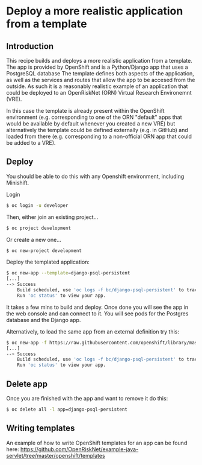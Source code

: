 # Deploy a more realistic application from a template

## Introduction

This recipe builds and deploys a more realistic application from a template. The app is provided by OpenShift and is a Python/Django app
that uses a PostgreSQL database The template defines both aspects of the application, as well as the services and routes that allow the 
app to be accesed from the outside. As such it is a reasonably realistic example of an application that could be deployed to an 
OpenRiskNet (ORN) Virtual Research Environemnt (VRE). 

In this case the template is already present within the OpenShift environment (e.g. corresponding to one of the ORN "default" apps that 
would be available by default whenever you created a new VRE) but alternatively the template could be defined externally (e.g. in GitHub) 
and loaded from there (e.g. corresponding to a non-official ORN app that could be added to a VRE).

## Deploy

You should be able to do this with any Openshift environment, including Minishift. 

Login
```sh
$ oc login -u developer
```

Then, either join an existing project...
```sh
$ oc project development
```

Or create a new one...
```sh
$ oc new-project development
```

Deploy the templated application:
```sh
$ oc new-app --template=django-psql-persistent
[...]
--> Success
    Build scheduled, use 'oc logs -f bc/django-psql-persistent' to track its progress.
    Run 'oc status' to view your app.
```

It takes a few mins to build and deploy.
Once done you will see the app in the web console and can connect to it.
You will see pods for the Postgres database and the Django app.

Alternatively, to load the same app from an external definition try this:
```sh
$ oc new-app -f https://raw.githubusercontent.com/openshift/library/master/official/django/templates/django-psql-persistent.json
[...]
--> Success
    Build scheduled, use 'oc logs -f bc/django-psql-persistent' to track its progress.
    Run 'oc status' to view your app.
```

## Delete app

Once you are finished with the app and want to remove it do this:
```sh
$ oc delete all -l app=django-psql-persistent
```

## Writing templates

An example of how to write OpenShift templates for an app can be found here:
https://github.com/OpenRiskNet/example-java-servlet/tree/master/openshift/templates
